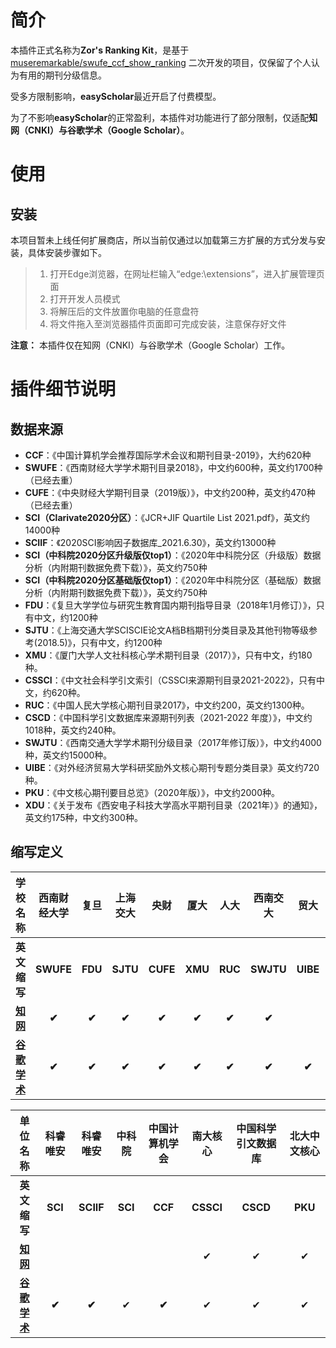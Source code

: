 
# 简介

本插件正式名称为**Zor's Ranking Kit**，是基于 [museremarkable/swufe_ccf_show_ranking](https://github.com/museremarkable/swufe_ccf_show_ranking) 二次开发的项目，仅保留了个人认为有用的期刊分级信息。

受多方限制影响，**easyScholar**最近开启了付费模型。

为了不影响**easyScholar**的正常盈利，本插件对功能进行了部分限制，仅适配**知网（CNKI）**与**谷歌学术（Google Scholar）**。


# 使用

## 安装

本项目暂未上线任何扩展商店，所以当前仅通过以加载第三方扩展的方式分发与安装，具体安装步骤如下。

> 1. 打开Edge浏览器，在网址栏输入“edge:\\extensions”，进入扩展管理页面
> 2. 打开开发人员模式
> 3. 将解压后的文件放置你电脑的任意盘符
> 4. 将文件拖入至浏览器插件页面即可完成安装，注意保存好文件

**注意：** 本插件仅在知网（CNKI）与谷歌学术（Google Scholar）工作。


# 插件细节说明

## 数据来源

- **CCF**：《中国计算机学会推荐国际学术会议和期刊目录-2019》，大约620种
- **SWUFE**：《西南财经大学学术期刊目录2018》，中文约600种，英文约1700种（已经去重）
- **CUFE**：《中央财经大学期刊目录（2019版）》，中文约200种，英文约470种（已经去重）
- **SCI（Clarivate2020分区）**：《JCR+JIF Quartile List 2021.pdf》，英文约14000种
- **SCIIF**：《2020SCI影响因子数据库_2021.6.30》，英文约13000种
- **SCI（中科院2020分区升级版仅top1）**：《2020年中科院分区（升级版）数据分析（内附期刊数据免费下载）》，英文约750种
- **SCI（中科院2020分区基础版仅top1）**：《2020年中科院分区（基础版）数据分析（内附期刊数据免费下载）》，英文约750种
- **FDU**：《复旦大学学位与研究生教育国内期刊指导目录（2018年1月修订）》，只有中文，约1200种
- **SJTU**：《上海交通大学SCISCIE论文A档B档期刊分类目录及其他刊物等级参考(2018.5)》，只有中文，约1200种
- **XMU**：《厦门大学人文社科核心学术期刊目录（2017）》，只有中文，约180种。
- **CSSCI**：《中文社会科学引文索引（CSSCI来源期刊目录2021-2022》，只有中文，约620种。
- **RUC**：《中国人民大学核心期刊目录2017》，中文约200，英文约1300种。
- **CSCD**：《中国科学引文数据库来源期刊列表（2021-2022 年度）》，中文约1018种，英文约240种。
- **SWJTU**：《西南交通大学学术期刊分级目录（2017年修订版）》，中文约4000种，英文约15000种。
- **UIBE**：《对外经济贸易大学科研奖励外文核心期刊专题分类目录》英文约720种。
- **PKU**：《中文核心期刊要目总览》（2020年版）》，中文约2000种。
- **XDU**：《关于发布《西安电子科技大学高水平期刊目录（2021年）》的通知》，英文约175种，中文约300种。

## 缩写定义

|                        学校名称                         | 西南财经大学 |  复旦   | 上海交大 |   央财   | **厦大** |  人大   | 西南交大  |   贸大   | 西军电  |
| :-----------------------------------------------------: | :----------: | :-----: | :------: | :------: | :------: | :-----: | :-------: | :------: | :-----: |
|                      **英文缩写**                       |  **SWUFE**   | **FDU** | **SJTU** | **CUFE** | **XMU**  | **RUC** | **SWJTU** | **UIBE** | **XDU** |
|            **[知网](https://www.cnki.net/)**            |    **✔**     |  **✔**  |  **✔**   |  **✔**   |  **✔**   |  **✔**  |   **✔**   |          |    ✔    |
| **[谷歌学术](https://scholar.google.com.hk/?hl=zh-CN)** |    **✔**     |  **✔**  |  **✔**   |  **✔**   |  **✔**   |  **✔**  |   **✔**   |  **✔**   |    ✔    |


|                        单位名称                         | 科睿唯安 | 科睿唯安  | 中科院  | 中国计算机学会 | 南大核心  | 中国科学引文数据库 | 北大中文核心 |
| :-----------------------------------------------------: | :------: | :-------: | :-----: | :------------: | :-------: | :----------------: | :----------: |
|                      **英文缩写**                       | **SCI**  | **SCIIF** | **SCI** |    **CCF**     | **CSSCI** |      **CSCD**      |   **PKU**    |
|            [**知网**](https://www.cnki.net/)            |          |           |         |                |     ✔     |         ✔          |      ✔       |
| **[谷歌学术](https://scholar.google.com.hk/?hl=zh-CN)** |  **✔**   |   **✔**   |    ✔    |     **✔**      |     ✔     |         ✔          |      ✔       |



